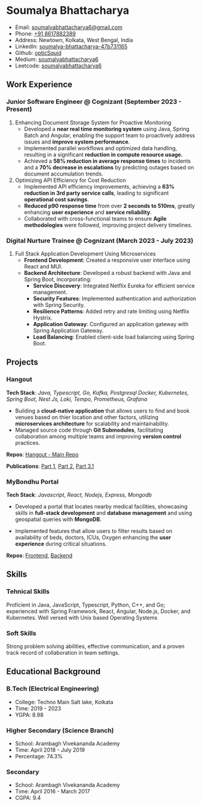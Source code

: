 # Soumalya Bhattacharya
- Email: [soumalyabhattacharya6@gmail.com](mailto:soumalyabhattacharya6@gmail.com)
- Phone: [+91 8617882389](tel:+918617882389)
- Address: Newtown, Kolkata, West Bengal, India
- LinkedIn: [soumalya-bhattacharya-47b731165](https://www.linkedin.com/in/soumalya-bhattacharya-47b731165/)
- Github: [opticSquid](https://github.com/opticSquid)
- Medium: [soumalyabhattacharya6](https://medium.com/@soumalyabhattacharya6)
- Leetcode: [soumalyabhattacharya6](https://leetcode.com/u/soumalyabhattacharya6/)

## Work Experience
### Junior Software Engineer @ Cognizant (September 2023 - Present)
1. Enhancing Document Storage System for Proactive Monitoring
   - Developed a **near real time monitoring system** using Java, Spring Batch and Angular, enabling the support team to proactively address issues and **improve system performance**.
   - Implemented parallel workflows and optimized data handling, resulting in a significant **reduction in compute resource usage.**
   - Achieved a **58% reduction in average response times** to incidents and a **70% decrease in escalations** by predicting outages based on document accumulation trends.
2. Optimizing API Efficiency for Cost Reduction
     - Implemented API efficiency improvements, achieving a **63% reduction in 3rd party service calls**, leading to significant **operational cost savings**.
     - **Reduced p90 response time** from over **2 seconds to 510ms**, greatly enhancing **user experience** and **service reliability**.
     - Collaborated with cross-functional teams to ensure **Agile methodologies** were followed, improving project delivery timelines.
### Digital Nurture Trainee @ Cognizant (March 2023 - July 2023)
1. Full Stack Application Development Using Microservices
   - **Frontend Development**: Created a responsive user interface using React and MUI.
   - **Backend Architecture**: Developed a robust backend with Java and Spring Boot, incorporating:
     - **Service Discovery**: Integrated Netflix Eureka for efficient service management.
     - **Security Features**: Implemented authentication and authorization with Spring Security.
     - **Resilience Patterns**: Added retry and rate limiting using Netflix Hystrix.
     - **Application Gateway**: Configured an application gateway with Spring Application Gateway.
     - **Load Balancing**: Enabled client-side load balancing using Spring Boot.

## Projects
### Hangout
**Tech Stack**: *Java, Typescript, Go, Kafka, Postgresql Docker, Kubernetes, Spring Boot, Nest Js, Loki, Tempo, Prometheus, Grafana*

- Building a **cloud-native application** that allows users to find and book venues based on thier location and other factors, utilizing **microservices architecture** for scalability and maintainability.
- Managed source code through **Git Submodules**, facilitating collaboration among multiple teams and improving **version control** practices.

**Repos**: [Hangout - Main Repo](https://github.com/opticSquid/hangout)

**Publications**: [Part 1](https://medium.com/@soumalyabhattacharya6/building-a-modern-cloud-native-full-stack-microservices-project-end-to-end-introduction-e91e4d56bcd9), [Part 2](https://medium.com/@soumalyabhattacharya6/building-a-modern-cloud-native-full-stack-microservices-project-end-to-end-project-idea-and-f3cf8cef1c20), [Part 3.1](https://medium.com/@soumalyabhattacharya6/building-a-modern-cloud-native-full-stack-microservices-project-end-to-end-part-3-1-bd735b91e6b0)

### MyBondhu Portal
**Tech Stack**: *Javascript, React, Nodejs, Express, Mongodb*

- Developed a portal that locates nearby medical facilities, showcasing skills in **full-stack development** and **database management** and using geospatial queries with **MongoDB**.

- Implemented features that allow users to filter results based on availability of beds, doctors, ICUs, Oxygen enhancing the **user experience** during critical situations.

**Repos**: [Frontend](https://github.com/opticSquid/IIC-Covid-Help), [Backend](https://github.com/opticSquid/IICCovidHelpServer)

## Skills
### Tehnical Skills
Proficient in Java, JavaScript, Typescript, Python, C++, and Go; experienced with Spring Framework, React, Angular, Node.js, Docker, and Kubernetes. Well versed with Unix based Operating Systems
### Soft Skills
Strong problem solving abilities, effective communication, and a proven track record of collaboration in team settings.

## Educational Background
### B.Tech (Electrical Engineering)
   - College: Techno Main Salt lake, Kolkata
   - Time: 2019 - 2023
   - YGPA: 8.98
### Higher Secondary (Science Branch)
  - School: Arambagh Vivekananda Academy 
  - Time: April 2018 - July 2019
  - Percentage: 74.3%
### Secondary
  - School: Arambagh Vivekananda Academy 
  - Time: April 2016 - March 2017
  - CGPA: 9.4